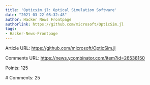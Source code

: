 ```yaml
---
title: 'Opticsim.jl: Optical Simulation Software'
date: "2021-03-22 08:32:48"
author: Hacker News Frontpage
authorlink: https://github.com/microsoft/OpticSim.jl
tags:
- Hacker-News-Frontpage
---
```


<p>Article URL: <a href="https://github.com/microsoft/OpticSim.jl">https://github.com/microsoft/OpticSim.jl</a></p>
<p>Comments URL: <a href="https://news.ycombinator.com/item?id=26538150">https://news.ycombinator.com/item?id=26538150</a></p>
<p>Points: 125</p>
<p># Comments: 25</p>
